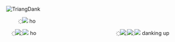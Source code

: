 ![TriangDank](https://static-cdn.jtvnw.net/emoticons/v2/emotesv2_60b9b80e736e43d8a2380489502251ba/default/dark/3.0)

⠀ ⠀ ⠀ ҉![](https://cdn.frankerfacez.com/emote/536927/2) ho

⠀⠀ ҉![](https://cdn.frankerfacez.com/emote/536927/2) ҉![](https://cdn.frankerfacez.com/emote/536927/2) ho⠀⠀⠀⠀
⠀⠀ ⠀ ⠀ ⠀ ⠀ ⠀ ⠀ ⠀ ⠀ ⠀ ⠀ ⠀
҉![](https://cdn.frankerfacez.com/emote/536927/2) ҉![](https://cdn.frankerfacez.com/emote/536927/2) ҉![](https://cdn.frankerfacez.com/emote/536927/2) danking up
